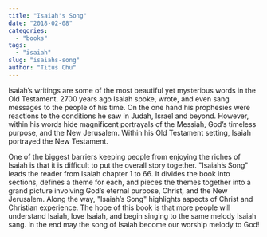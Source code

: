 ```yaml
---
title: "Isaiah's Song"
date: "2018-02-08"
categories: 
  - "books"
tags: 
  - "isaiah"
slug: "isaiahs-song"
author: "Titus Chu"
---
```


Isaiah’s writings are some of the most beautiful yet mysterious words in the Old Testament. 2700 years ago Isaiah spoke, wrote, and even sang messages to the people of his time. On the one hand his prophesies were reactions to the conditions he saw in Judah, Israel and beyond. However, within his words hide magnificent portrayals of the Messiah, God’s timeless purpose, and the New Jerusalem. Within his Old Testament setting, Isaiah portrayed the New Testament.

One of the biggest barriers keeping people from enjoying the riches of Isaiah is that it is difficult to put the overall story together. "Isaiah’s Song" leads the reader from Isaiah chapter 1 to 66. It divides the book into sections, defines a theme for each, and pieces the themes together into a grand picture involving God’s eternal purpose, Christ, and the New Jerusalem. Along the way, "Isaiah’s Song" highlights aspects of Christ and Christian experience. The hope of this book is that more people will understand Isaiah, love Isaiah, and begin singing to the same melody Isaiah sang. In the end may the song of Isaiah become our worship melody to God!
